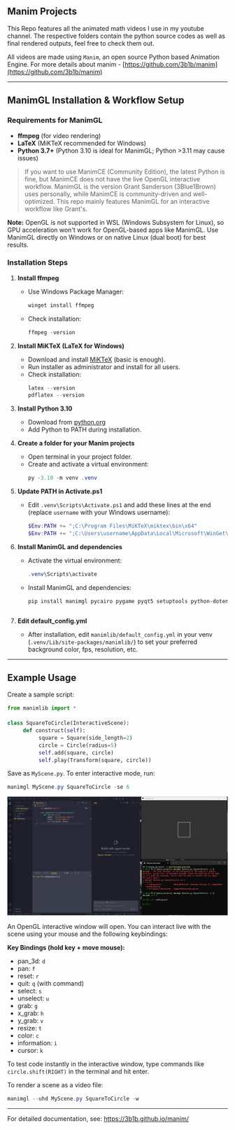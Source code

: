 ## Manim Projects

This Repo features all the animated math videos I use in my youtube channel. The respective folders contain the python source codes as well as final rendered outputs, feel free to check them out.


All videos are made using `Manim`, an open source Python based Animation Engine.
For more details about manim - [https://github.com/3b1b/manim](https://github.com/3b1b/manim)

---

## ManimGL Installation & Workflow Setup

### Requirements for ManimGL
- **ffmpeg** (for video rendering)
- **LaTeX** (MiKTeX recommended for Windows)
- **Python 3.7+** (Python 3.10 is ideal for ManimGL; Python >3.11 may cause issues)

> If you want to use ManimCE (Community Edition), the latest Python is fine, but ManimCE does not have the live OpenGL interactive workflow. ManimGL is the version Grant Sanderson (3Blue1Brown) uses personally, while ManimCE is community-driven and well-optimized. This repo mainly features ManimGL for an interactive workflow like Grant's.

**Note:** OpenGL is not supported in WSL (Windows Subsystem for Linux), so GPU acceleration won't work for OpenGL-based apps like ManimGL. Use ManimGL directly on Windows or on native Linux (dual boot) for best results.

### Installation Steps

1. **Install ffmpeg**
	- Use Windows Package Manager:
	  ```powershell
	  winget install ffmpeg
	  ```
	- Check installation:
	  ```powershell
	  ffmpeg -version
	  ```

2. **Install MiKTeX (LaTeX for Windows)**
	- Download and install [MiKTeX](https://miktex.org/download) (basic is enough).
	- Run installer as administrator and install for all users.
	- Check installation:
	  ```powershell
	  latex --version
	  pdflatex --version
	  ```

3. **Install Python 3.10**
	- Download from [python.org](https://www.python.org/downloads/release/python-3100/)
	- Add Python to PATH during installation.

4. **Create a folder for your Manim projects**
	- Open terminal in your project folder.
	- Create and activate a virtual environment:
	  ```powershell
	  py -3.10 -m venv .venv
	  ```

5. **Update PATH in Activate.ps1**
	- Edit `.venv\Scripts\Activate.ps1` and add these lines at the end (replace `username` with your Windows username):
	  ```powershell
	  $Env:PATH += ";C:\Program Files\MiKTeX\miktex\bin\x64"
	  $Env:PATH += ";C:\Users\username\AppData\Local\Microsoft\WinGet\Links"
	  ```

6. **Install ManimGL and dependencies**
    - Activate the virtual environment:
      ```powershell
      .venv\Scripts\activate
      ```
    - Install ManimGL and dependencies:
	  ```powershell
	  pip install manimgl pycairo pygame pyqt5 setuptools python-dotenv ipython jupyter
    ```

7. **Edit default_config.yml**
	- After installation, edit `manimlib/default_config.yml` in your venv (`.venv/Lib/site-packages/manimlib/`) to set your preferred background color, fps, resolution, etc.

---

## Example Usage

Create a sample script:

```python
from manimlib import *

class SquareToCircle(InteractiveScene):
	 def construct(self):
		  square = Square(side_length=2)
		  circle = Circle(radius=5)
		  self.add(square, circle)
		  self.play(Transform(square, circle))
```


Save as `MyScene.py`. To enter interactive mode, run:

```powershell
manimgl MyScene.py SquareToCircle -se 6
```


![Screenshot of ManimGL Interactive Window](Screenshot.png)

An OpenGL interactive window will open. You can interact live with the scene using your mouse and the following keybindings:

**Key Bindings (hold key + move mouse):**
  - pan_3d: `d`
  - pan: `f`
  - reset: `r`
  - quit: `q` (with command)
  - select: `s`
  - unselect: `u`
  - grab: `g`
  - x_grab: `h`
  - y_grab: `v`
  - resize: `t`
  - color: `c`
  - information: `i`
  - cursor: `k`

To test code instantly in the interactive window, type commands like `circle.shift(RIGHT)` in the terminal and hit enter.

To render a scene as a video file:

```powershell
manimgl --uhd MyScene.py SquareToCircle -w
```

---

For detailed documentation, see: https://3b1b.github.io/manim/



